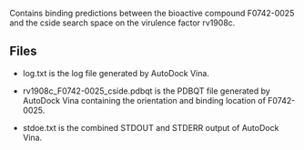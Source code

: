 Contains binding predictions between the bioactive compound F0742-0025 and the cside search space on the virulence factor rv1908c.

## Files

- log.txt is the log file generated by AutoDock Vina.

- rv1908c_F0742-0025_cside.pdbqt is the PDBQT file generated by AutoDock Vina containing the orientation and binding location of F0742-0025.

- stdoe.txt is the combined STDOUT and STDERR output of AutoDock Vina.

